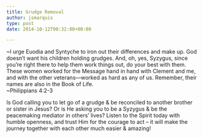 ```yaml
---
title: Grudge Removal
author: jsmarquis
type: post
date: 2014-10-12T00:32:00+00:00

---
```

~I urge Euodia and Syntyche to iron out their differences and make up. God doesn’t want his children holding grudges. And, oh, yes, Syzygus, since you’re right there to help them work things out, do your best with them. These women worked for the Message hand in hand with Clement and me, and with the other veterans—worked as hard as any of us. Remember, their names are also in the Book of Life.  
~Philippians 4:2-3

Is God calling you to let go of a grudge & be reconciled to another brother or sister in Jesus? Or is He asking you to be a Syzygus & be the peacemaking mediator in others&#8217; lives? Listen to the Spirit today with humble openness, and trust Him for the courage to act &#8211; it will make the journey together with each other much easier & amazing!